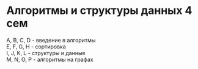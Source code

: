 # Aлгоритмы и структуры данных 4 сем
A, B, C, D - введение в алгоритмы\
E, F, G, H - сортировка\
I, J, K, L - структуры и данные\
M, N, O, P - алгоритмы на графах 
